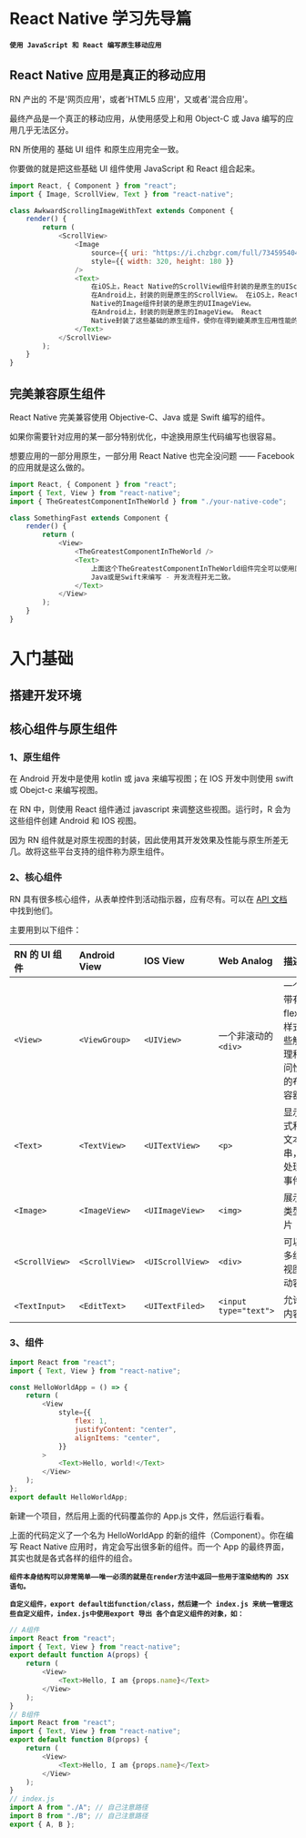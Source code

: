 # React Native 学习先导篇

**`使用 JavaScript 和 React 编写原生移动应用`**

## React Native 应用是真正的移动应用

RN 产出的 不是'网页应用'，或者'HTML5 应用'，又或者'混合应用'。

最终产品是一个真正的移动应用，从使用感受上和用 Object-C 或 Java 编写的应用几乎无法区分。

RN 所使用的 基础 UI 组件 和原生应用完全一致。

你要做的就是把这些基础 UI 组件使用 JavaScript 和 React 组合起来。

```js
import React, { Component } from "react";
import { Image, ScrollView, Text } from "react-native";

class AwkwardScrollingImageWithText extends Component {
	render() {
		return (
			<ScrollView>
				<Image
					source={{ uri: "https://i.chzbgr.com/full/7345954048/h7E2C65F9/" }}
					style={{ width: 320, height: 180 }}
				/>
				<Text>
					在iOS上，React Native的ScrollView组件封装的是原生的UIScrollView。
					在Android上，封装的则是原生的ScrollView。 在iOS上，React
					Native的Image组件封装的是原生的UIImageView。
					在Android上，封装的则是原生的ImageView。 React
					Native封装了这些基础的原生组件，使你在得到媲美原生应用性能的同时，还能受益于React优雅的架构设计。
				</Text>
			</ScrollView>
		);
	}
}
```

## 完美兼容原生组件

React Native 完美兼容使用 Objective-C、Java 或是 Swift 编写的组件。

如果你需要针对应用的某一部分特别优化，中途换用原生代码编写也很容易。

想要应用的一部分用原生，一部分用 React Native 也完全没问题 —— Facebook 的应用就是这么做的。

```js
import React, { Component } from "react";
import { Text, View } from "react-native";
import { TheGreatestComponentInTheWorld } from "./your-native-code";

class SomethingFast extends Component {
	render() {
		return (
			<View>
				<TheGreatestComponentInTheWorld />
				<Text>
					上面这个TheGreatestComponentInTheWorld组件完全可以使用原生Objective-C、
					Java或是Swift来编写 - 开发流程并无二致。
				</Text>
			</View>
		);
	}
}
```

# 入门基础

## 搭建开发环境

## 核心组件与原生组件

### 1、原生组件

在 Android 开发中是使用 kotlin 或 java 来编写视图；在 IOS 开发中则使用 swift 或 Obejct-c 来编写视图。

在 RN 中，则使用 React 组件通过 javascript 来调整这些视图。运行时，R 会为这些组件创建 Android 和 IOS 视图。

因为 RN 组件就是对原生视图的封装，因此使用其开发效果及性能与原生所差无几。故将这些平台支持的组件称为原生组件。

### 2、核心组件

RN 具有很多核心组件，从表单控件到活动指示器，应有尽有。可以在 [API 文档](https://www.reactnative.cn/docs/components-and-apis) 中找到他们。

主要用到以下组件：

| RN 的 UI 组件  | Android View   | IOS View         | Web Analog            | 描述                                                               |
| :------------- | :------------- | :--------------- | :-------------------- | :----------------------------------------------------------------- |
| `<View>`       | `<ViewGroup>`  | `<UIView>`       | 一个非滚动的`<div>`   | 一个支持带有 flexbox、样式、一些触摸处理和可访问性控件的布局的容器 |
| `<Text>`       | `<TextView>`   | `<UITextView>`   | `<p>`                 | 显示、样式和嵌套文本字符串，甚至处理触摸事件                       |
| `<Image>`      | `<ImageView>`  | `<UIImageView>`  | `<img>`               | 展示不同类型的图片                                                 |
| `<ScrollView>` | `<ScrollView>` | `<UIScrollView>` | `<div>`               | 可以包含多组件和视图的滚动容器                                     |
| `<TextInput>`  | `<EditText>`   | `<UITextFiled>`  | `<input type="text">` | 允许输入内容                                                       |

### 3、组件

```js
import React from "react";
import { Text, View } from "react-native";

const HelloWorldApp = () => {
	return (
		<View
			style={{
				flex: 1,
				justifyContent: "center",
				alignItems: "center",
			}}
		>
			<Text>Hello, world!</Text>
		</View>
	);
};
export default HelloWorldApp;
```

新建一个项目，然后用上面的代码覆盖你的 App.js 文件，然后运行看看。

上面的代码定义了一个名为 HelloWorldApp 的新的组件（Component）。你在编写 React Native 应用时，肯定会写出很多新的组件。而一个 App 的最终界面，其实也就是各式各样的组件的组合。

**`组件本身结构可以非常简单——唯一必须的就是在render方法中返回一些用于渲染结构的 JSX 语句。`**

**`自定义组件，export default出function/class，然后建一个 index.js 来统一管理这些自定义组件，index.js中使用export 导出 各个自定义组件的对象，如：`**

```js
// A组件
import React from "react";
import { Text, View } from "react-native";
export default function A(props) {
	return (
		<View>
			<Text>Hello, I am {props.name}</Text>
		</View>
	);
}
// B组件
import React from "react";
import { Text, View } from "react-native";
export default function B(props) {
	return (
		<View>
			<Text>Hello, I am {props.name}</Text>
		</View>
	);
}
// index.js
import A from "./A"; // 自己注意路径
import B from "./B"; // 自己注意路径
export { A, B };
```
